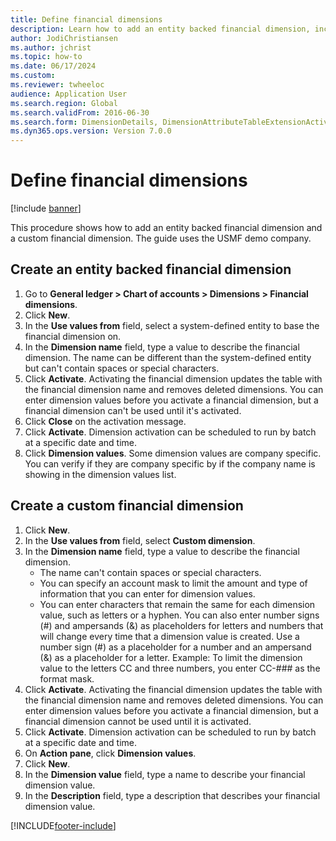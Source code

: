 ```yaml
--- 
title: Define financial dimensions
description: Learn how to add an entity backed financial dimension, including a step-by-step process for creating an entity backed financial dimension.
author: JodiChristiansen
ms.author: jchrist
ms.topic: how-to
ms.date: 06/17/2024
ms.custom:
ms.reviewer: twheeloc
audience: Application User  
ms.search.region: Global
ms.search.validFrom: 2016-06-30
ms.search.form: DimensionDetails, DimensionAttributeTableExtensionActivate, DimensionValueDetails
ms.dyn365.ops.version: Version 7.0.0 
---
```


# Define financial dimensions

[!include [banner](../../includes/banner.md)]

This procedure shows how to add an entity backed financial dimension and a custom financial dimension. The guide uses the USMF demo company.

## Create an entity backed financial dimension
1. Go to **General ledger > Chart of accounts > Dimensions > Financial dimensions**.
2. Click **New**.
3. In the **Use values from** field, select a system-defined entity to base the financial dimension on. 
4. In the **Dimension name** field, type a value to describe the financial dimension. The name can be different than the system-defined entity but can't contain spaces or special characters.
5. Click **Activate**. Activating the financial dimension updates the table with the financial dimension name and removes deleted dimensions. You can enter dimension values before you activate a financial dimension, but a financial dimension can't be used until it's activated.  
6. Click **Close** on the activation message.
7. Click **Activate**. Dimension activation can be scheduled to run by batch at a specific date and time.  
8. Click **Dimension values**. Some dimension values are company specific. You can verify if they are company specific by if the company name is showing in the dimension values list.  

## Create a custom financial dimension
1. Click **New**.
2. In the **Use values from** field, select **Custom dimension**.
3. In the **Dimension name** field, type a value to describe the financial dimension.
    - The name can't contain spaces or special characters.  
    - You can specify an account mask to limit the amount and type of information that you can enter for dimension values.   
    - You can enter characters that remain the same for each dimension value, such as letters or a hyphen. You can also enter number signs (#) and ampersands (&) as placeholders for letters and numbers that will change every time that a dimension value is created. Use a number sign (#) as a placeholder for a number and an ampersand (&) as a placeholder for a letter. Example: To limit the dimension value to the letters CC and three numbers, you enter CC-### as the format mask.  
4. Click **Activate**. Activating the financial dimension updates the table with the financial dimension name and removes deleted dimensions. You can enter dimension values before you activate a financial dimension, but a financial dimension cannot be used until it is activated.     
5. Click **Activate**. Dimension activation can be scheduled to run by batch at a specific date and time.      
6. On **Action pane**, click **Dimension values**.
7. Click **New**.
8. In the **Dimension value** field, type a name to describe your financial dimension value.
9. In the **Description** field, type a description that describes your financial dimension value.



[!INCLUDE[footer-include](../../../includes/footer-banner.md)]
